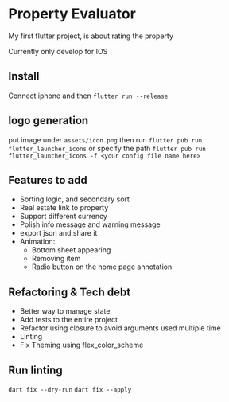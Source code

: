 # Property Evaluator

My first flutter project, is about rating the property

Currently only develop for IOS

## Install
Connect iphone and then
`flutter run --release`

## logo generation 
put image under `assets/icon.png` then run
`flutter pub run flutter_launcher_icons`
or specify the path
`flutter pub run flutter_launcher_icons -f <your config file name here>`
## Features to add
- Sorting logic, and secondary sort
- Real estate link to property
- Support different currency
- Polish info message and warning message
- export json and share it
- Animation:
  - Bottom sheet appearing
  - Removing item
  - Radio button on the home page annotation

## Refactoring & Tech debt
- Better way to manage state
- Add tests to the entire project
- Refactor using closure to avoid arguments used multiple time
- Linting
- Fix Theming using flex_color_scheme

## Run linting
`dart fix --dry-run`
`dart fix --apply`

